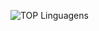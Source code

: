 ![TOP Linguagens](https://github-readme-stats.vercel.app/api/top-langs/?username=gustavgallo&show_icons=true&theme=tokyonight)
